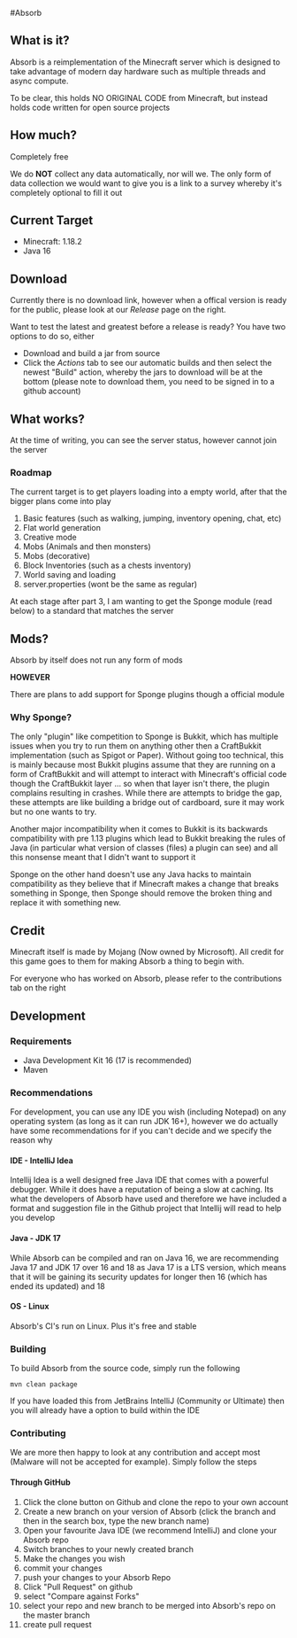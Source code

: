 #Absorb

## What is it?
Absorb is a reimplementation of the Minecraft server which is designed to take advantage of modern day hardware such 
as multiple threads and async compute. 

To be clear, this holds NO ORIGINAL CODE from Minecraft, but instead holds code written for open source projects

## How much?

Completely free

We do **NOT** collect any data automatically, nor will we. The only form of data collection we would want to give 
you is a link to a survey whereby it's completely optional to fill it out

## Current Target

- Minecraft: 1.18.2
- Java 16

## Download

Currently there is no download link, however when a offical version is ready for the public, please look at our 
*Release* page on the right.

Want to test the latest and greatest before a release is ready? You have two options to do so, either

- Download and build a jar from source
- Click the *Actions* tab to see our automatic builds and then select the newest "Build" action, whereby the jars to 
  download will be at the bottom (please note to download them, you need to be signed in to a github account)

## What works?
At the time of writing, you can see the server status, however cannot join the server


### Roadmap

The current target is to get players loading into a empty world, after that the bigger plans come into play

1. Basic features (such as walking, jumping, inventory opening, chat, etc)
2. Flat world generation
3. Creative mode
4. Mobs (Animals and then monsters)
5. Mobs (decorative)
6. Block Inventories (such as a chests inventory)
7. World saving and loading
8. server.properties (wont be the same as regular)

At each stage after part 3, I am wanting to get the Sponge module (read below) to a standard that matches the server

## Mods?
Absorb by itself does not run any form of mods

**HOWEVER**

There are plans to add support for Sponge plugins though a official module

### Why Sponge?
The only "plugin" like competition to Sponge is Bukkit, which has multiple issues when you try to run them on 
anything other then a CraftBukkit implementation (such as Spigot or Paper). Without going too technical, this is 
mainly because most Bukkit plugins assume that they are running on a form of CraftBukkit and will attempt to 
interact with Minecraft's official code though the CraftBukkit layer ... so when that layer isn't there, the plugin 
complains resulting in crashes. While there are attempts to bridge the gap, these attempts are like building a 
bridge out of cardboard, sure it may work but no one wants to try. 

Another major incompatibility when it comes to Bukkit is its backwards compatibility with pre 1.13 plugins which 
lead to Bukkit breaking the rules of Java (in particular what version of classes (files) a plugin can see) and all 
this nonsense meant that I didn't want to support it

Sponge on the other hand doesn't use any Java hacks to maintain compatibility as they believe that if Minecraft 
makes a change that breaks something in Sponge, then Sponge should remove the broken thing and replace it with 
something new.

## Credit

Minecraft itself is made by Mojang (Now owned by Microsoft). All credit for this game goes to them for making Absorb 
a thing to begin with. 

For everyone who has worked on Absorb, please refer to the contributions tab on the right

## Development

### Requirements

- Java Development Kit 16 (17 is recommended)
- Maven

### Recommendations
For development, you can use any IDE you wish (including Notepad) on any operating system (as long as it can run JDK 
16+), however we do actually have some recommendations for if you can't decide and we specify the reason why

#### IDE - IntelliJ Idea
Intellij Idea is a well designed free Java IDE that comes with a powerful debugger. While it does have a reputation 
of being a slow at caching. Its what the developers of Absorb have used and therefore we have included a format and 
suggestion file in the Github project that Intellij will read to help you develop 

#### Java - JDK 17
While Absorb can be compiled and ran on Java 16, we are recommending Java 17 and JDK 17 over 16 and 18 as Java 17 is 
a LTS version, which means that it will be gaining its security updates for longer then 16 (which has ended its 
updated) and 18

#### OS - Linux
Absorb's CI's run on Linux. Plus it's free and stable


### Building

To build Absorb from the source code, simply run the following

``mvn clean package``

If you have loaded this from JetBrains IntelliJ (Community or Ultimate) then you will already have a option to build 
within the IDE 

### Contributing

We are more then happy to look at any contribution and accept most (Malware will not be accepted for example). 
Simply follow the steps

#### Through GitHub

1. Click the clone button on Github and clone the repo to your own account
2. Create a new branch on your version of Absorb (click the branch and then in the search box, type the new branch 
   name)
3. Open your favourite Java IDE (we recommend IntelliJ) and clone your Absorb repo
4. Switch branches to your newly created branch
5. Make the changes you wish
6. commit your changes
7. push your changes to your Absorb Repo
8. Click "Pull Request" on github
9. select "Compare against Forks"
10. select your repo and new branch to be merged into Absorb's repo on the master branch
11. create pull request




